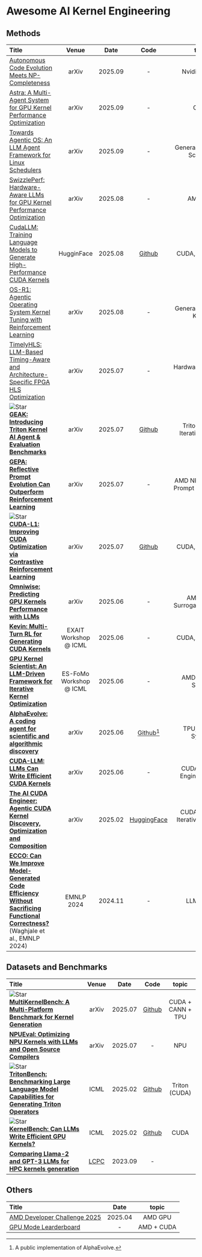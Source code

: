 # Awesome AI Kernel Engineering

## Methods
|  Title  |   Venue  |   Date   |   Code   |   topic   |
|:--------|:--------:|:--------:|:--------:|:--------:|
| [Autonomous Code Evolution Meets NP-Completeness](https://arxiv.org/abs/2509.07367) | arXiv | 2025.09 | - | Nvidia Official |
| [Astra: A Multi-Agent System for GPU Kernel Performance Optimization](https://arxiv.org/abs/2509.07506) | arXiv | 2025.09 | - | CUDA |
| [Towards Agentic OS: An LLM Agent Framework for Linux Schedulers](https://arxiv.org/abs/2509.01245) | arXiv | 2025.09 | - | General Kernel, OS Schedule |
| [SwizzlePerf: Hardware-Aware LLMs for GPU Kernel Performance Optimization](https://arxiv.org/abs/2508.20258) | arXiv | 2025.08 | - | AMD GPU |
| [CudaLLM: Training Language Models to Generate High-Performance CUDA Kernels](https://huggingface.co/ByteDance-Seed/cudaLLM-8B) <br> | HugginFace | 2025.08 | [Github](https://github.com/ByteDance-Seed/cudaLLM) | CUDA, Finetuning |
| [OS-R1: Agentic Operating System Kernel Tuning with Reinforcement Learning](https://arxiv.org/abs/2508.12551) <br> | arXiv | 2025.08 | - | General Kernel, OS Kernel |
| [TimelyHLS: LLM-Based Timing-Aware and Architecture-Specific FPGA HLS Optimization](https://arxiv.org/pdf/2507.17962) <br> | arXiv | 2025.07 | - | Hardware_as_Code, HLS |
| ![Star](https://img.shields.io/github/stars/AMD-AIG-AIMA/GEAK-agent.svg?style=social&label=Star) <br> [**GEAK: Introducing Triton Kernel AI Agent & Evaluation Benchmarks**](https://arxiv.org/abs/2507.23194) <br> | arXiv | 2025.07 | [Github](https://github.com/AMD-AIG-AIMA/GEAK-agent) | Triton (AMD), Iterative Search |
| [**GEPA: Reflective Prompt Evolution Can Outperform Reinforcement Learning**](https://arxiv.org/abs/2507.19457) <br> | arXiv | 2025.07 | - | AMD NPU + CUDA, Prompt Engineering |
| ![Star](https://img.shields.io/github/stars/deepreinforce-ai/CUDA-L1.svg?style=social&label=Star) <br> [**CUDA-L1: Improving CUDA Optimization via Contrastive Reinforcement Learning**](https://arxiv.org/abs/2507.14111) <br> | arXiv | 2025.07 | [Github](https://github.com/deepreinforce-ai/CUDA-L1) | CUDA, Finetuning |
| [**Omniwise: Predicting GPU Kernels Performance with LLMs**](https://arxiv.org/abs/2506.20886) <br> | arXiv | 2025.06 | - | AMD NPU, Surrogate Modeling |
| [**Kevin: Multi-Turn RL for Generating CUDA Kernels**](https://openreview.net/forum?id=HLeyRyV55o) <br> | EXAIT Workshop @ ICML | 2025.06 | - | CUDA, Finetuning |
| [**GPU Kernel Scientist: An LLM-Driven Framework for Iterative Kernel Optimization**](https://openreview.net/forum?id=K4XSvet59a) <br> | ES-FoMo Workshop @ ICML | 2025.06 | - | AMD, Iterative Search |
| [**AlphaEvolve: A coding agent for scientific and algorithmic discovery**](https://arxiv.org/abs/2506.13131) <br> | arXiv | 2025.06 | [Github](https://github.com/codelion/openevolve)[^1] | TPU, Agentic System |
| [**CUDA-LLM: LLMs Can Write Efficient CUDA Kernels**](https://arxiv.org/abs/2506.09092) <br> | arXiv | 2025.06 | - | CUDA, Prompt Engineering (?) |
| [**The AI CUDA Engineer: Agentic CUDA Kernel Discovery, Optimization and Composition**](https://pub.sakana.ai/ai-cuda-engineer) <br> | arXiv | 2025.02 | [HuggingFace](https://huggingface.co/datasets/SakanaAI/AI-CUDA-Engineer-Archive) | CUDA, Agent + Iterative Search + RAG |
| [**ECCO: Can We Improve Model-Generated Code Efficiency Without Sacrificing Functional Correctness?**](https://aclanthology.org/2024.emnlp-main.859/) (Waghjale et al., EMNLP 2024) <br> | EMNLP 2024 | 2024.11 | - | LLM4Code |

[^1]: A public implementation of AlphaEvolve.

## Datasets and Benchmarks
|  Title  |   Venue  |   Date   |   Code   |   topic   |
|:--------|:--------:|:--------:|:--------:|:--------:|
| ![Star](https://img.shields.io/github/stars/wzzll123/MultiKernelBench.svg?style=social&label=Star) <br> [**MultiKernelBench: A Multi-Platform Benchmark for Kernel Generation**](https://www.arxiv.org/abs/2507.17773) <br> | arXiv | 2025.07 | [Github](https://github.com/wzzll123/MultiKernelBench) | CUDA + CANN + TPU |
| [**NPUEval: Optimizing NPU Kernels with LLMs and Open Source Compilers**](https://arxiv.org/abs/2507.14403) <br> | arXiv | 2025.07 | - | NPU |
| ![Star](https://img.shields.io/github/stars/thunlp/TritonBench.svg?style=social&label=Star) <br> [**TritonBench: Benchmarking Large Language Model Capabilities for Generating Triton Operators**](https://arxiv.org/abs/2502.14752) <br> | ICML | 2025.02 | [Github](https://github.com/thunlp/TritonBench) | Triton (CUDA) |
| ![Star](https://img.shields.io/github/stars/ScalingIntelligence/KernelBench.svg?style=social&label=Star) <br> [**KernelBench: Can LLMs Write Efficient GPU Kernels?**](https://arxiv.org/abs/2502.10517) <br> | ICML | 2025.02 | [Github](https://github.com/ScalingIntelligence/KernelBench) | CUDA |
| [**Comparing Llama-2 and GPT-3 LLMs for HPC kernels generation**](https://arxiv.org/abs/2309.07103) <br> | [LCPC](http://www.lcpcworkshop.org/LCPC23/) | 2023.09 | - |  |

## Others
|  Title  |   Date   |   topic   |
|:--------|:--------:|:--------:|
|[AMD Developer Challenge 2025](https://www.datamonsters.com/amd-developer-challenge-2025)| 2025.04 | AMD GPU |
|[GPU Mode Learderboard](https://www.gpumode.com/)| - | AMD + CUDA |
